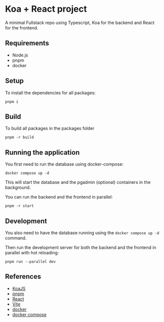 # Koa + React project

A minimal Fullstack repo using Typescript, Koa for the backend and React for the frontend.

## Requirements

- Node.js
- pnpm
- docker

## Setup

To install the dependencies for all packages:

``` shell
pnpm i
```

## Build

To build all packages in the packages folder
``` shell
pnpm -r build
```

## Running the application

You first need to run the database using docker-compose:

``` shell
docker compose up -d
```

This will start the database and the pgadmin (optional) containers in the background.

You can run the backend and the frontend in parallel:

``` shell
pnpm -r start
```

## Development

You also need to have the database running using the `docker compose up -d` command.

Then run the development server for both the backend and the frontend in parallel with hot reloading:

``` shell
pnpm run --parallel dev
```

## References

- [KoaJS](https://koajs.com/)
- [pnpm](https://pnpm.io/)
- [React](https://react.dev/)
- [Vite](https://vite.dev/)
- [docker](https://docs.docker.com/reference/)
- [docker compose](https://docs.docker.com/compose/)
